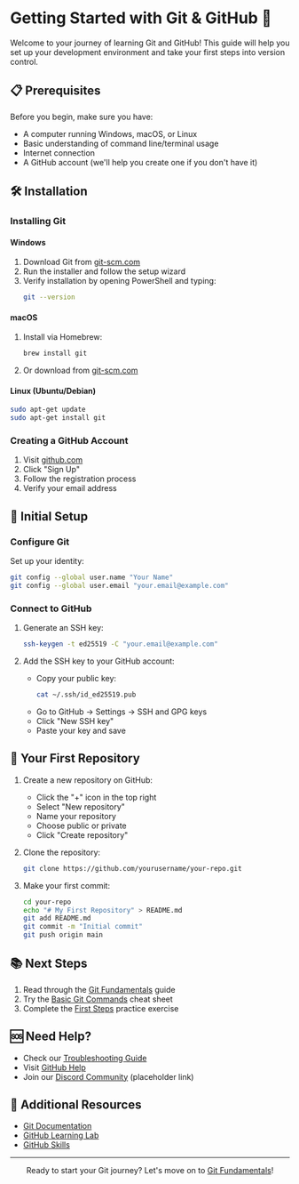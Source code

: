 # Getting Started with Git & GitHub 🚀

Welcome to your journey of learning Git and GitHub! This guide will help you set up your development environment and take your first steps into version control.

## 📋 Prerequisites

Before you begin, make sure you have:

- A computer running Windows, macOS, or Linux
- Basic understanding of command line/terminal usage
- Internet connection
- A GitHub account (we'll help you create one if you don't have it)

## 🛠️ Installation

### Installing Git

#### Windows
1. Download Git from [git-scm.com](https://git-scm.com/download/win)
2. Run the installer and follow the setup wizard
3. Verify installation by opening PowerShell and typing:
   ```bash
   git --version
   ```

#### macOS
1. Install via Homebrew:
   ```bash
   brew install git
   ```
2. Or download from [git-scm.com](https://git-scm.com/download/mac)

#### Linux (Ubuntu/Debian)
```bash
sudo apt-get update
sudo apt-get install git
```

### Creating a GitHub Account

1. Visit [github.com](https://github.com)
2. Click "Sign Up"
3. Follow the registration process
4. Verify your email address

## 🔑 Initial Setup

### Configure Git

Set up your identity:
```bash
git config --global user.name "Your Name"
git config --global user.email "your.email@example.com"
```

### Connect to GitHub

1. Generate an SSH key:
   ```bash
   ssh-keygen -t ed25519 -C "your.email@example.com"
   ```

2. Add the SSH key to your GitHub account:
   - Copy your public key:
     ```bash
     cat ~/.ssh/id_ed25519.pub
     ```
   - Go to GitHub → Settings → SSH and GPG keys
   - Click "New SSH key"
   - Paste your key and save

## 🎯 Your First Repository

1. Create a new repository on GitHub:
   - Click the "+" icon in the top right
   - Select "New repository"
   - Name your repository
   - Choose public or private
   - Click "Create repository"

2. Clone the repository:
   ```bash
   git clone https://github.com/yourusername/your-repo.git
   ```

3. Make your first commit:
   ```bash
   cd your-repo
   echo "# My First Repository" > README.md
   git add README.md
   git commit -m "Initial commit"
   git push origin main
   ```

## 📚 Next Steps

1. Read through the [Git Fundamentals](git-fundamentals.md) guide
2. Try the [Basic Git Commands](cheat-sheets/basic-commands.md) cheat sheet
3. Complete the [First Steps](practice/first-steps.md) practice exercise

## 🆘 Need Help?

- Check our [Troubleshooting Guide](troubleshooting.md)
- Visit [GitHub Help](https://help.github.com)
- Join our [Discord Community](https://discord.gg/vihaya) (placeholder link)

## 📝 Additional Resources

- [Git Documentation](https://git-scm.com/doc)
- [GitHub Learning Lab](https://lab.github.com)
- [GitHub Skills](https://skills.github.com)

---

<div align="center">
  <p>Ready to start your Git journey? Let's move on to <a href="git-fundamentals.md">Git Fundamentals</a>!</p>
</div> 